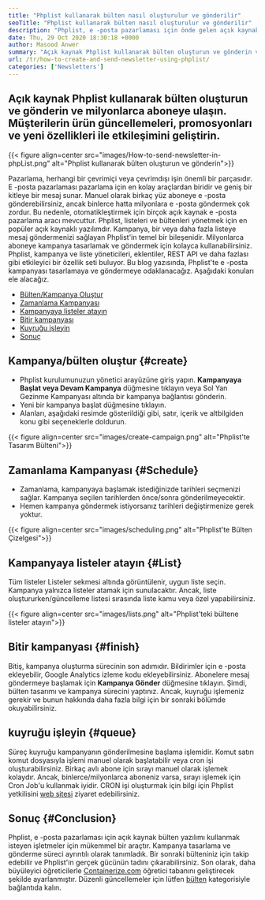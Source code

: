 ```yaml
---
title: "Phplist kullanarak bülten nasıl oluşturulur ve gönderilir" 
seoTitle: "Phplist kullanarak bülten nasıl oluşturulur ve gönderilir" 
description: "Phplist, e -posta pazarlaması için önde gelen açık kaynak bülteni yazılımıdır. Bu, bülten kampanyaları oluşturmak ve göndermek için yeni başlayanlar." 
date: Thu, 29 Oct 2020 18:30:18 +0000
author: Masood Anwer
summary: "Açık kaynak Phplist kullanarak bülten oluşturun ve gönderin ve milyonlarca aboneye ulaşın. Müşterilerin ürün güncellemeleri, promosyonları ve yeni özellikleri ile etkileşimini geliştirin." 
url: /tr/how-to-create-and-send-newsletter-using-phplist/
categories: ['Newsletters']
---
```


## Açık kaynak Phplist kullanarak bülten oluşturun ve gönderin ve milyonlarca aboneye ulaşın. Müşterilerin ürün güncellemeleri, promosyonları ve yeni özellikleri ile etkileşimini geliştirin.

{{< figure align=center src="images/How-to-send-newsletter-in-phpList.png" alt="Phplist kullanarak bülten oluşturun ve gönderin">}}

Pazarlama, herhangi bir çevrimiçi veya çevrimdışı işin önemli bir parçasıdır. E -posta pazarlaması pazarlama için en kolay araçlardan biridir ve geniş bir kitleye bir mesaj sunar. Manuel olarak birkaç yüz aboneye e -posta gönderebilirsiniz, ancak binlerce hatta milyonlara e -posta göndermek çok zordur. Bu nedenle, otomatikleştirmek için birçok açık kaynak e -posta pazarlama aracı mevcuttur.
Phplist, listeleri ve bültenleri yönetmek için en popüler açık kaynaklı yazılımdır. Kampanya, bir veya daha fazla listeye mesaj göndermenizi sağlayan Phplist'in temel bir bileşenidir. Milyonlarca aboneye kampanya tasarlamak ve göndermek için kolayca kullanabilirsiniz. Phplist, kampanya ve liste yöneticileri, eklentiler, REST API ve daha fazlası gibi etkileyici bir özellik seti buluyor.
Bu blog yazısında, Phplist'te e -posta kampanyası tasarlamaya ve göndermeye odaklanacağız. Aşağıdaki konuları ele alacağız.
  * [Bülten/Kampanya Oluştur][2]
  * [Zamanlama Kampanyası][3]
  * [Kampanyaya listeler atayın][4]
  * [Bitir kampanyası][5]
  * [Kuyruğu işleyin][6]
  * [Sonuç][7]

## **Kampanya/bülten oluştur** {#create}
  * Phplist kurulumunuzun yönetici arayüzüne giriş yapın. **Kampanyaya Başlat veya Devam Kampanya**  düğmesine tıklayın veya Sol Yan Gezinme Kampanyası altında bir kampanya bağlantısı gönderin.
  * Yeni bir kampanya başlat düğmesine tıklayın.
  * Alanları, aşağıdaki resimde gösterildiği gibi, satır, içerik ve altbilgiden konu gibi seçeneklerle doldurun.

{{< figure align=center src="images/create-campaign.png" alt="Phplist'te Tasarım Bülteni">}}


## **Zamanlama Kampanyası** {#Schedule}
  * Zamanlama, kampanyaya başlamak istediğinizde tarihleri ​​seçmenizi sağlar. Kampanya seçilen tarihlerden önce/sonra gönderilmeyecektir.
  * Hemen kampanya göndermek istiyorsanız tarihleri ​​değiştirmenize gerek yoktur.

{{< figure align=center src="images/scheduling.png" alt="Phplist'te Bülten Çizelgesi">}}


## **Kampanyaya listeler atayın** {#List}
Tüm listeler Listeler sekmesi altında görüntülenir, uygun liste seçin. Kampanya yalnızca listeler atamak için sunulacaktır. Ancak, liste oluştururken/güncelleme listesi sırasında liste kamu veya özel yapabilirsiniz.

{{< figure align=center src="images/lists.png" alt="Phplist'teki bültene listeler atayın">}}


## **Bitir kampanyası** {#finish}
Bitiş, kampanya oluşturma sürecinin son adımıdır. Bildirimler için e -posta ekleyebilir, Google Analytics izleme kodu ekleyebilirsiniz. Abonelere mesaj göndermeye başlamak için **Kampanya Gönder**  düğmesine tıklayın. Şimdi, bülten tasarımı ve kampanya sürecini yaptınız. Ancak, kuyruğu işlemeniz gerekir ve bunun hakkında daha fazla bilgi için bir sonraki bölümde okuyabilirsiniz.

## **kuyruğu işleyin** {#queue}
Süreç kuyruğu kampanyanın gönderilmesine başlama işlemidir. Komut satırı komut dosyasıyla işlemi manuel olarak başlatabilir veya cron işi oluşturabilirsiniz. Birkaç avlı abone için sırayı manuel olarak işlemek kolaydır. Ancak, binlerce/milyonlarca aboneniz varsa, sırayı işlemek için Cron Job'u kullanmak iyidir. CRON işi oluşturmak için bilgi için Phplist yetkilisini [web sitesi][8] ziyaret edebilirsiniz.

## **Sonuç** {#Conclusion}
Phplist, e -posta pazarlaması için açık kaynak bülten yazılımı kullanmak isteyen işletmeler için mükemmel bir araçtır. Kampanya tasarlama ve gönderme süreci ayrıntılı olarak tanımladık. Bir sonraki bülteniniz için takip edebilir ve Phplist'in gerçek gücünün tadını çıkarabilirsiniz.
Son olarak, daha büyüleyici öğreticilerle [Containerize.com][9] öğretici tabanını geliştirecek şekilde ayarlanmıştır. Düzenli güncellemeler için lütfen [bülten][10] kategorisiyle bağlantıda kalın.

  
[1]: https://products.containerize.com/newsletter/phplist
[2]: #create
[3]: #schedule
[4]: #list
[5]: #finish
[6]: #queue
[7]: #conclusion
[8]: https://www.phplist.org/manual/books/phplist-manual/page/setting-up-your-cron
[9]: https://containerize.com
[10]: https://blog.containerize.com/category/newsletter/
